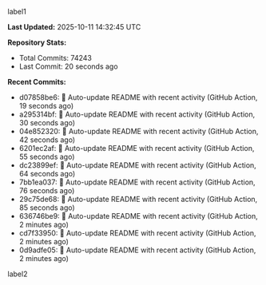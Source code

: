 
label1 
<!-- ACTIVITY_START -->
**Last Updated:** 2025-10-11 14:32:45 UTC

**Repository Stats:**
- Total Commits: 74243
- Last Commit: 20 seconds ago

**Recent Commits:**
- d07858be6: 🤖 Auto-update README with recent activity (GitHub Action, 19 seconds ago)
- a295314bf: 🤖 Auto-update README with recent activity (GitHub Action, 30 seconds ago)
- 04e852320: 🤖 Auto-update README with recent activity (GitHub Action, 42 seconds ago)
- 6201ec2af: 🤖 Auto-update README with recent activity (GitHub Action, 55 seconds ago)
- dc23899ef: 🤖 Auto-update README with recent activity (GitHub Action, 64 seconds ago)
- 7bb1ea037: 🤖 Auto-update README with recent activity (GitHub Action, 76 seconds ago)
- 29c75de68: 🤖 Auto-update README with recent activity (GitHub Action, 85 seconds ago)
- 636746be9: 🤖 Auto-update README with recent activity (GitHub Action, 2 minutes ago)
- cd7f33950: 🤖 Auto-update README with recent activity (GitHub Action, 2 minutes ago)
- 0d9adfe05: 🤖 Auto-update README with recent activity (GitHub Action, 2 minutes ago)
<!-- ACTIVITY_END -->

label2
